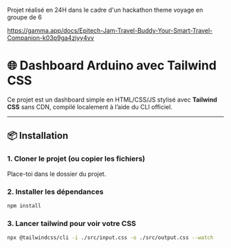 Projet réalisé en 24H dans le cadre d'un hackathon theme voyage en groupe de 6

https://gamma.app/docs/Epitech-Jam-Travel-Buddy-Your-Smart-Travel-Companion-k03p9ga4ziyy4vv

# 🌐 Dashboard Arduino avec Tailwind CSS

Ce projet est un dashboard simple en HTML/CSS/JS stylisé avec **Tailwind CSS** sans CDN, compilé localement à l’aide du CLI officiel.

---

## 📦 Installation

### 1. Cloner le projet (ou copier les fichiers)

Place-toi dans le dossier du projet.

### 2. Installer les dépendances

```bash
npm install
```

### 3. Lancer tailwind pour voir votre CSS
```bash
npx @tailwindcss/cli -i ./src/input.css -o ./src/output.css --watch
